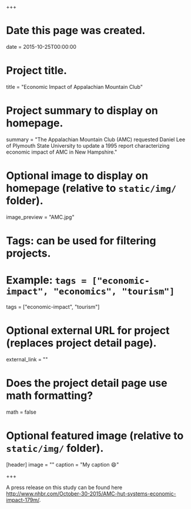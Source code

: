 +++
# Date this page was created.
date = 2015-10-25T00:00:00

# Project title.
title = "Economic Impact of Appalachian Mountain Club"

# Project summary to display on homepage.
summary = "The Appalachian Mountain Club (AMC) requested Daniel Lee of Plymouth State University to update a 1995 report characterizing economic impact of AMC in New Hampshire."

# Optional image to display on homepage (relative to `static/img/` folder).
image_preview = "AMC.jpg"

# Tags: can be used for filtering projects.
# Example: `tags = ["economic-impact", "economics", "tourism"]`
tags = ["economic-impact", "tourism"]

# Optional external URL for project (replaces project detail page).
external_link = ""

# Does the project detail page use math formatting?
math = false

# Optional featured image (relative to `static/img/` folder).
[header]
image = ""
caption = "My caption :smile:"

+++

A press release on this study can be found here <http://www.nhbr.com/October-30-2015/AMC-hut-systems-economic-impact-179m/>.